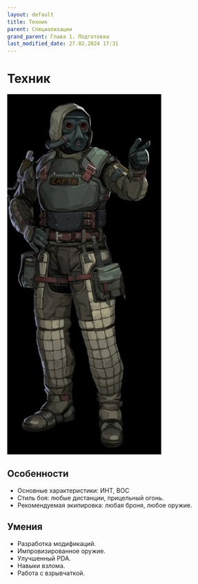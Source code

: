 ```yaml
---
layout: default
title: Техник
parent: Специализации
grand_parent: Глава 1. Подготовка
last_modified_date: 27.02.2024 17:31
---
```


# Техник

![tehnik.jpg](..%2F..%2Fassets%2Fimages%2Ftehnik.jpg)


## Особенности

- Основные характеристики: ИНТ, ВОС
- Стиль боя: любые дистанции, прицельный огонь.
- Рекомендуемая экипировка: любая броня, любое оружие.


## Умения

- Разработка модификаций.
- Импровизированное оружие.
- Улучшенный PDA.
- Навыки взлома.
- Работа с взрывчаткой.

